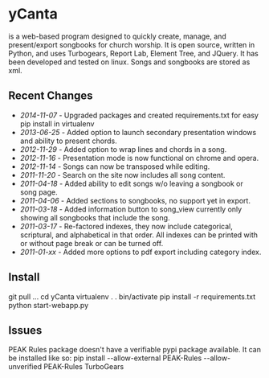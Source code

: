 yCanta
======

is a web-based program designed to quickly create, manage, and present/export songbooks for church worship.  It is open source, written in Python, and uses Turbogears, Report Lab, Element Tree, and JQuery.  It has been developed and tested on linux.  Songs and songbooks are stored as xml.

Recent Changes
--------------
 - *2014-11-07* - Upgraded packages and created requirements.txt for easy pip install in virtualenv
 - *2013-06-25* - Added option to launch secondary presentation windows and ability to present chords.
 - *2012-11-29* - Added option to wrap lines and chords in a song.
 - *2012-11-16* - Presentation mode is now functional on chrome and opera.
 - *2012-11-14* - Songs can now be transposed while editing.
 - *2011-11-20* - Search on the site now includes all song content.
 - *2011-04-18* - Added ability to edit songs w/o leaving a songbook or song page.
 - *2011-04-06* - Added sections to songbooks, no support yet in export.
 - *2011-03-18* - Added information button to song_view currently only showing all songbooks that include the song.
 - *2011-03-17* - Re-factored indexes, they now include categorical, scriptural, and alphabetical in that order.  All indexes can be printed with or without page break or can be turned off.
 - *2011-01-xx* - Added more options to pdf export including category index.

Install
-------
git pull ...
cd yCanta
virtualenv .
. bin/activate
pip install -r requirements.txt
python start-webapp.py

Issues
------

PEAK Rules package doesn't have a verifiable pypi package available.  It can be installed like so:
  pip install --allow-external PEAK-Rules --allow-unverified PEAK-Rules TurboGears
